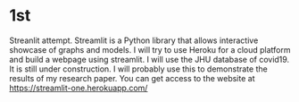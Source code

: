 # 1st
Streanlit attempt. Streamlit is a Python library that allows interactive showcase of graphs and models. I will try to use Heroku for a cloud platform and build a webpage using streamlit. I will use the JHU database of covid19.
It is still under construction. I will probably use this to demonstrate the results of my research paper.
You can get access to the website at https://streamlit-one.herokuapp.com/
